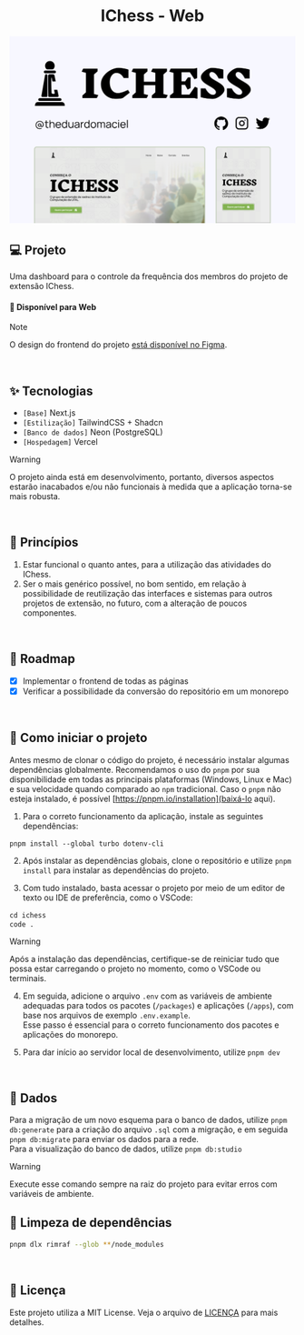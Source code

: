 <h1 align="center">
    IChess - Web
</h1>

<picture>
  <source media="(prefers-color-scheme: dark)" srcset="/.github/cover.png">
  <source media="(prefers-color-scheme: light)" srcset="/.github/cover_light.png">
    <img alt="Main project cover" src="/.github/cover_light.png">
</picture>

<br />

## 💻 Projeto

Uma dashboard para o controle da frequência dos membros do projeto de extensão IChess.

#### 🧭 Disponível para Web

> [!NOTE]
> O design do frontend do projeto [está disponível no Figma](https://www.figma.com/file/DKXZoEFnCNbtVV6XGPXGv0/Design?type=design&node-id=0:1&mode=design&t=Fkxlh0xGwJ7xfDvd-1).

<br />

## ✨ Tecnologias

- `[Base]` Next.js
- `[Estilização]` TailwindCSS + Shadcn
- `[Banco de dados]` Neon (PostgreSQL)
- `[Hospedagem]` Vercel

> [!WARNING]
> O projeto ainda está em desenvolvimento, portanto, diversos aspectos estarão inacabados e/ou não funcionais à medida que a aplicação torna-se mais robusta.

<br />

## 🧠 Princípios

1.  Estar funcional o quanto antes, para a utilização das atividades do IChess.
2.  Ser o mais genérico possível, no bom sentido, em relação à possibilidade de reutilização das interfaces e sistemas para outros projetos de extensão, no futuro, com a alteração de poucos componentes.

<br />

## 🚧 Roadmap

- [x] Implementar o frontend de todas as páginas
- [x] Verificar a possibilidade da conversão do repositório em um monorepo

<br />

## 👣 Como iniciar o projeto

Antes mesmo de clonar o código do projeto, é necessário instalar algumas dependências globalmente. Recomendamos o uso do `pnpm` por sua disponibilidade em todas as principais plataformas (Windows, Linux e Mac) e sua velocidade quando comparado ao `npm` tradicional.
Caso o `pnpm` não esteja instalado, é possível [https://pnpm.io/installation](baixá-lo aqui).

1. Para o correto funcionamento da aplicação, instale as seguintes dependências:

```
pnpm install --global turbo dotenv-cli
```

2. Após instalar as dependências globais, clone o repositório e utilize `pnpm install` para instalar as dependências do projeto.

3. Com tudo instalado, basta acessar o projeto por meio de um editor de texto ou IDE de preferência, como o VSCode:
  ```
  cd ichess
  code .
  ```

  > [!WARNING]
  > Após a instalação das dependências, certifique-se de reiniciar tudo que possa estar carregando o projeto no momento, como o VSCode ou terminais.

4. Em seguida, adicione o arquivo `.env` com as variáveis de ambiente adequadas para todos os pacotes (`/packages`) e aplicações (`/apps`), com base nos arquivos de exemplo `.env.example`.  
Esse passo é essencial para o correto funcionamento dos pacotes e aplicações do monorepo. 

5. Para dar início ao servidor local de desenvolvimento, utilize `pnpm dev`

<br />

## 🎲 Dados

Para a migração de um novo esquema para o banco de dados, utilize `pnpm db:generate` para a criação do arquivo `.sql` com a migração, e em seguida `pnpm db:migrate` para enviar os dados para a rede.  
Para a visualização do banco de dados, utilize `pnpm db:studio`

> [!WARNING]
> Execute esse comando sempre na raiz do projeto para evitar erros com variáveis de ambiente.

## 🧹 Limpeza de dependências

```bash
pnpm dlx rimraf --glob **/node_modules
```

<br />

## 📝 Licença

Este projeto utiliza a MIT License. Veja o arquivo de [LICENÇA](LICENSE) para mais detalhes.
